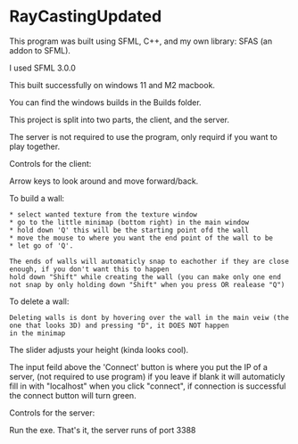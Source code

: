 # RayCastingUpdated

This program was built using SFML, C++, and my own library: SFAS (an addon to SFML).

I used SFML 3.0.0

This built successfully on windows 11 and M2 macbook.

You can find the windows builds in the Builds folder.


This project is split into two parts, the client, and the server.

The server is not required to use the program, only requird if you want to play together.

Controls for the client:

  Arrow keys to look around and move forward/back.
  
  To build a wall:
  
    * select wanted texture from the texture window
    * go to the little minimap (bottom right) in the main window 
    * hold down 'Q' this will be the starting point ofd the wall
    * move the mouse to where you want the end point of the wall to be
    * let go of 'Q'.

    The ends of walls will automaticly snap to eachother if they are close enough, if you don't want this to happen
    hold down "Shift" while creating the wall (you can make only one end not snap by only holding down "Shift" when you press OR realease "Q")
  
  To delete a wall:
  
    Deleting walls is dont by hovering over the wall in the main veiw (the one that looks 3D) and pressing "D", it DOES NOT happen
    in the minimap
  
  
  
  
  The slider adjusts your height (kinda looks cool).

  The input feild above the 'Connect' button is where you put the IP of a server, (not required to use program) 
  if you leave if blank it will automaticly fill in with "localhost" when you click "connect", if connection is
  successful the connect button will turn green.
  
  
 
Controls for the server:
  
  Run the exe.
  That's it, the server runs of port 3388
 
